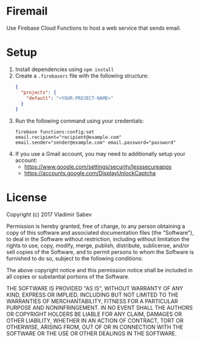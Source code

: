# Firemail
Use Firebase Cloud Functions to host a web service that sends email.

# Setup
1. Install dependencies using `npm install`
2. Create a `.firebaserc` file with the following structure:
    ```json
    {
      "projects": {
        "default": "<YOUR-PROJECT-NAME>"
      }
    }
    ```
3. Run the following command using your credentials:
    ```
    firebase functions:config:set email.recipient="recipient@example.com" email.sender="sender@example.com" email.password="password"
    ```
4. If you use a Gmail account, you may need to additionally setup your account:
      - https://www.google.com/settings/security/lesssecureapps
      - https://accounts.google.com/DisplayUnlockCaptcha

# License
Copyright (c) 2017 Vladimir Sabev

Permission is hereby granted, free of charge, to any person
obtaining a copy of this software and associated documentation
files (the "Software"), to deal in the Software without
restriction, including without limitation the rights to use,
copy, modify, merge, publish, distribute, sublicense, and/or sell
copies of the Software, and to permit persons to whom the
Software is furnished to do so, subject to the following
conditions:

The above copyright notice and this permission notice shall be
included in all copies or substantial portions of the Software.

THE SOFTWARE IS PROVIDED "AS IS", WITHOUT WARRANTY OF ANY KIND,
EXPRESS OR IMPLIED, INCLUDING BUT NOT LIMITED TO THE WARRANTIES
OF MERCHANTABILITY, FITNESS FOR A PARTICULAR PURPOSE AND
NONINFRINGEMENT. IN NO EVENT SHALL THE AUTHORS OR COPYRIGHT
HOLDERS BE LIABLE FOR ANY CLAIM, DAMAGES OR OTHER LIABILITY,
WHETHER IN AN ACTION OF CONTRACT, TORT OR OTHERWISE, ARISING
FROM, OUT OF OR IN CONNECTION WITH THE SOFTWARE OR THE USE OR
OTHER DEALINGS IN THE SOFTWARE.

